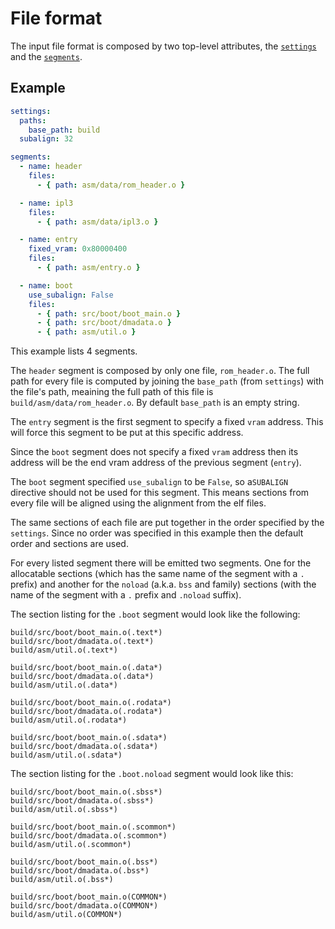 # File format

The input file format is composed by two top-level attributes, the
[`settings`](settings.md) and the [`segments`](segments.md).

## Example

```yaml
settings:
  paths:
    base_path: build
  subalign: 32

segments:
  - name: header
    files:
      - { path: asm/data/rom_header.o }

  - name: ipl3
    files:
      - { path: asm/data/ipl3.o }

  - name: entry
    fixed_vram: 0x80000400
    files:
      - { path: asm/entry.o }

  - name: boot
    use_subalign: False
    files:
      - { path: src/boot/boot_main.o }
      - { path: src/boot/dmadata.o }
      - { path: asm/util.o }
```

This example lists 4 segments.

The `header` segment is composed by only one file, `rom_header.o`. The full
path for every file is computed by joining the `base_path` (from `settings`)
with the file's path, meaining the full path of this file is
`build/asm/data/rom_header.o`. By default `base_path` is an empty string.

The `entry` segment is the first segment to specify a fixed `vram` address.
This will force this segment to be put at this specific address.

Since the `boot` segment does not specify a fixed `vram` address then its
address will be the end vram address of the previous segment (`entry`).

The `boot` segment specified `use_subalign` to be `False`, so a`SUBALIGN`
directive should not be used for this segment. This means sections from every
file will be aligned using the alignment from the elf files.

The same sections of each file are put together in the order specified by the
`settings`. Since no order was specified in this example then the default order
and sections are used.

For every listed segment there will be emitted two segments. One for the
allocatable sections (which has the same name of the segment with a `.` prefix)
and another for the `noload` (a.k.a. `bss` and family) sections (with the name
of the segment with a `.` prefix and `.noload` suffix).

The section listing for the `.boot` segment would look like the following:

```ld
build/src/boot/boot_main.o(.text*)
build/src/boot/dmadata.o(.text*)
build/asm/util.o(.text*)

build/src/boot/boot_main.o(.data*)
build/src/boot/dmadata.o(.data*)
build/asm/util.o(.data*)

build/src/boot/boot_main.o(.rodata*)
build/src/boot/dmadata.o(.rodata*)
build/asm/util.o(.rodata*)

build/src/boot/boot_main.o(.sdata*)
build/src/boot/dmadata.o(.sdata*)
build/asm/util.o(.sdata*)
```

The section listing for the `.boot.noload` segment would look like this:

```ld
build/src/boot/boot_main.o(.sbss*)
build/src/boot/dmadata.o(.sbss*)
build/asm/util.o(.sbss*)

build/src/boot/boot_main.o(.scommon*)
build/src/boot/dmadata.o(.scommon*)
build/asm/util.o(.scommon*)

build/src/boot/boot_main.o(.bss*)
build/src/boot/dmadata.o(.bss*)
build/asm/util.o(.bss*)

build/src/boot/boot_main.o(COMMON*)
build/src/boot/dmadata.o(COMMON*)
build/asm/util.o(COMMON*)
```
